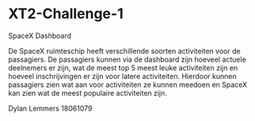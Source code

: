# XT2-Challenge-1
 SpaceX Dashboard

De SpaceX ruimteschip heeft verschillende soorten activiteiten voor de passagiers. De passagiers kunnen via de dashboard zijn hoeveel actuele deelnemers er zijn, wat de meest top 5 meest leuke activiteiten zijn en hoeveel inschrijvingen er zijn voor latere activiteiten. Hierdoor kunnen passagiers zien wat aan voor activiteiten ze kunnen meedoen en SpaceX kan zien wat de meest populaire activiteiten zijn.

Dylan Lemmers 18061079